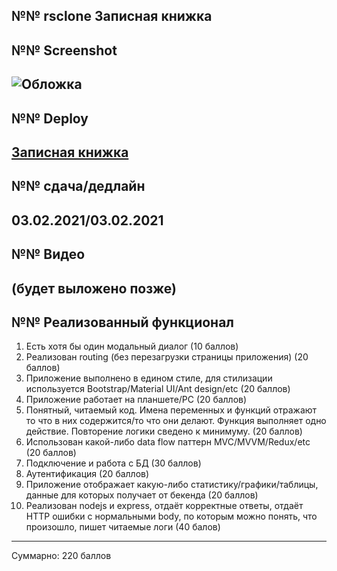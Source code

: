 №№ rsclone Записная книжка
---
№№ Screenshot
---
![Обложка](https://user-images.githubusercontent.com/69853892/106922390-14c3fb00-671e-11eb-8d11-68c88e3a21a8.png)
---
№№ Deploy
---
**[Записная книжка](http://u91997.na4u.ru/)** 
---
№№ сдача/дедлайн
---
03.02.2021/03.02.2021
---
№№ Видео
---
(будет выложено позже)
---
№№ Реализованный функционал
---
1. Есть хотя бы один модальный диалог (10 баллов)
2. Реализован routing (без перезагрузки страницы приложения) (20 баллов)
3. Приложение выполнено в едином стиле, для стилизации используется Bootstrap/Material UI/Ant design/etc (20 баллов)
4. Приложение работает на планшете/PC (20 баллов)
5. Понятный, читаемый код. Имена переменных и функций отражают то что в них содержится/то что они делают. Функция выполняет одно действие. Повторение логики сведено к минимуму. (20 баллов)
6. Использован какой-либо data flow паттерн MVC/MVVM/Redux/etc (20 баллов)
7. Подключение и работа с БД (30 баллов)
8. Аутентификация (20 баллов)
9. Приложение отображает какую-либо статистику/графики/таблицы, данные для которых получает от бекенда (20 баллов)
10. Реализован nodejs и express, отдаёт корректные ответы, отдаёт HTTP ошибки с нормальными body, по которым можно понять, что произошло, пишет читаемые логи (40 балов)
---
Суммарно: 220 баллов